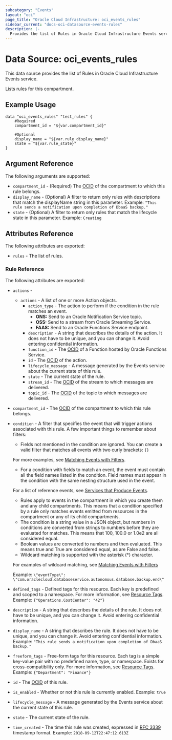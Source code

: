 ```yaml
---
subcategory: "Events"
layout: "oci"
page_title: "Oracle Cloud Infrastructure: oci_events_rules"
sidebar_current: "docs-oci-datasource-events-rules"
description: |-
  Provides the list of Rules in Oracle Cloud Infrastructure Events service
---
```


# Data Source: oci_events_rules
This data source provides the list of Rules in Oracle Cloud Infrastructure Events service.

Lists rules for this compartment.


## Example Usage

```hcl
data "oci_events_rules" "test_rules" {
	#Required
	compartment_id = "${var.compartment_id}"

	#Optional
	display_name = "${var.rule_display_name}"
	state = "${var.rule_state}"
}
```

## Argument Reference

The following arguments are supported:

* `compartment_id` - (Required) The [OCID](https://docs.cloud.oracle.com/iaas/Content/General/Concepts/identifiers.htm) of the compartment to which this rule belongs. 
* `display_name` - (Optional) A filter to return only rules with descriptions that match the displayName string in this parameter.  Example: `"This rule sends a notification upon completion of DbaaS backup."` 
* `state` - (Optional) A filter to return only rules that match the lifecycle state in this parameter.  Example: `Creating` 


## Attributes Reference

The following attributes are exported:

* `rules` - The list of rules.

### Rule Reference

The following attributes are exported:

* `actions` - 
	* `actions` - A list of one or more Action objects. 
		* `action_type` - The action to perform if the condition in the rule matches an event.
			* **ONS:** Send to an Oracle Notification Service topic.
			* **OSS:** Send to a stream from Oracle Streaming Service.
			* **FAAS:** Send to an Oracle Functions Service endpoint. 
		* `description` - A string that describes the details of the action. It does not have to be unique, and you can change it. Avoid entering confidential information. 
		* `function_id` - The [OCID](https://docs.cloud.oracle.com/iaas/Content/General/Concepts/identifiers.htm) of a Function hosted by Oracle Functions Service. 
		* `id` - The [OCID](https://docs.cloud.oracle.com/iaas/Content/General/Concepts/identifiers.htm) of the action. 
		* `lifecycle_message` - A message generated by the Events service about the current state of this rule. 
		* `state` - The current state of the rule. 
		* `stream_id` - The [OCID](https://docs.cloud.oracle.com/iaas/Content/General/Concepts/identifiers.htm) of the stream to which messages are delivered. 
		* `topic_id` - The [OCID](https://docs.cloud.oracle.com/iaas/Content/General/Concepts/identifiers.htm) of the topic to which messages are delivered. 
* `compartment_id` - The [OCID](https://docs.cloud.oracle.com/iaas/Content/General/Concepts/identifiers.htm) of the compartment to which this rule belongs. 
* `condition` - A filter that specifies the event that will trigger actions associated with this rule. A few  important things to remember about filters:
	* Fields not mentioned in the condition are ignored. You can create a valid filter that matches all events with two curly brackets: `{}` 

	For more examples, see  [Matching Events with Filters](https://docs.cloud.oracle.com/iaas/Content/Events/Concepts/filterevents.htm).       
	* For a condition with fields to match an event, the event must contain all the field names  listed in the condition. Field names must appear in the condition with the same nesting  structure used in the event. 

	For a list of reference events, see  [Services that Produce Events](https://docs.cloud.oracle.com/iaas/Content/Events/Reference/eventsproducers.htm).       
	* Rules apply to events in the compartment in which you create them and any child compartments.  This means that a condition specified by a rule only matches events emitted from resources in  the compartment or any of its child compartments. 
	* The condition is a string value in a JSON object, but numbers in conditions are converted  from strings to numbers before they are evaluated for matches. This means that 100, 100.0 or  1.0e2 are all considered equal.
	* Boolean values are converted to numbers and then evaluated. This means true and True are  considered equal, as are False and false. 
	* Wildcard matching is supported with the asterisk (*) character. 

	For examples of wildcard matching, see  [Matching Events with Filters](https://docs.cloud.oracle.com/iaas/Content/Events/Concepts/filterevents.htm)

	Example: `\"eventType\": \"com.oraclecloud.databaseservice.autonomous.database.backup.end\"` 
* `defined_tags` - Defined tags for this resource. Each key is predefined and scoped to a namespace. For more information, see [Resource Tags](https://docs.cloud.oracle.com/iaas/Content/General/Concepts/resourcetags.htm).  Example: `{"Operations.CostCenter": "42"}` 
* `description` - A string that describes the details of the rule. It does not have to be unique, and you can change it. Avoid entering confidential information. 
* `display_name` - A string that describes the rule. It does not have to be unique, and you can change it. Avoid entering confidential information.  Example: `"This rule sends a notification upon completion of DbaaS backup."` 
* `freeform_tags` - Free-form tags for this resource. Each tag is a simple key-value pair with no predefined name, type, or namespace. Exists for cross-compatibility only. For more information, see [Resource Tags](https://docs.cloud.oracle.com/iaas/Content/General/Concepts/resourcetags.htm).  Example: `{"Department": "Finance"}` 
* `id` - The [OCID](https://docs.cloud.oracle.com/iaas/Content/General/Concepts/identifiers.htm) of this rule. 
* `is_enabled` - Whether or not this rule is currently enabled.  Example: `true` 
* `lifecycle_message` - A message generated by the Events service about the current state of this rule. 
* `state` - The current state of the rule. 
* `time_created` - The time this rule was created, expressed in [RFC 3339](https://tools.ietf.org/html/rfc3339) timestamp format.  Example: `2018-09-12T22:47:12.613Z` 

